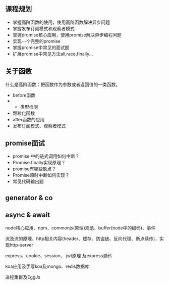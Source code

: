 ## 课程规划
- 掌握高阶函数的使用，使用高阶函数解决异步问题
- 掌握发布订阅模式和观察者模式
- 掌握promise核心应用，使用promise解决异步编程问题
- 实现一个完整的promise
- 掌握promise中常见的面试题
- 扩展promise中常见方法all,race,finally...

## 关于函数

什么是高阶函数：把函数作为参数或者返回值的一类函数。
- before函数
- - 类型检测
- 颗粒化函数
- after函数的应用
- 发布订阅模式、观察者模式

## promise面试
- promise 中的链式调用如何中断？
- Promise.finally实现原理？
- promise有哪些缺点？
- Promise超时中断如何实现？
- 常见代码输出题

## generator & co
## async & await



node核心应用、npm、commonjs(原理)规范、buffer(node中的编码)、事件

流及流的原理，http相关内容(header、缓存、防盗链、反向代理、断点续传)，实现http-server

express、cookie、session、 jwt原理 及express源码

koa应用及手写koa及mongo、redis数据库

进程集群及EggJs




